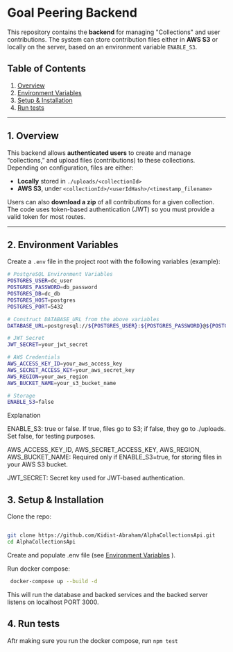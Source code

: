 # Goal Peering Backend

This repository contains the **backend** for managing "Collections" and user contributions. The system can store contribution files either in **AWS S3** or locally on the server, based on an environment variable `ENABLE_S3`.

## Table of Contents

1. [Overview](#1-overview)  
2. [Environment Variables](#2-environment-variables)  
3. [Setup & Installation](#3-setup--installation)  
4. [Run tests](#4-run-tests)  

---

## 1. Overview

This backend allows **authenticated users** to create and manage “collections,” and upload files (contributions) to these collections. Depending on configuration, files are either:

- **Locally** stored in `./uploads/<collectionId>`
- **AWS S3**, under `<collectionId>/<userIdHash>/<timestamp_filename>`

Users can also **download a zip** of all contributions for a given collection. The code uses token-based authentication (JWT) so you must provide a valid token for most routes.

---

## 2. Environment Variables

Create a `.env` file in the project root with the following variables (example):

```bash
# PostgreSQL Environment Variables
POSTGRES_USER=dc_user
POSTGRES_PASSWORD=db_password
POSTGRES_DB=dc_db
POSTGRES_HOST=postgres
POSTGRES_PORT=5432

# Construct DATABASE_URL from the above variables
DATABASE_URL=postgresql://${POSTGRES_USER}:${POSTGRES_PASSWORD}@${POSTGRES_HOST}:${POSTGRES_PORT}/${POSTGRES_DB}

# JWT Secret
JWT_SECRET=your_jwt_secret

# AWS Credentials
AWS_ACCESS_KEY_ID=your_aws_access_key
AWS_SECRET_ACCESS_KEY=your_aws_secret_key
AWS_REGION=your_aws_region
AWS_BUCKET_NAME=your_s3_bucket_name

# Storage
ENABLE_S3=false

```

Explanation

ENABLE_S3: true or false. If true, files go to S3; if false, they go to ./uploads. Set false, for testing purposes.

AWS_ACCESS_KEY_ID, AWS_SECRET_ACCESS_KEY, AWS_REGION, AWS_BUCKET_NAME: Required only if ENABLE_S3=true, for storing files in your AWS S3 bucket.

JWT_SECRET: Secret key used for JWT-based authentication.

## 3. Setup & Installation

Clone the repo:

```bash

git clone https://github.com/Kidist-Abraham/AlphaCollectionsApi.git
cd AlphaCollectionsApi
```

Create and populate .env file (see [Environment Variables](#2-environment-variables) ).

Run docker compose:

```bash
 docker-compose up --build -d
```

This will run the database and backed services and the backed server listens on localhost PORT 3000.

## 4. Run tests

Aftr making sure you run the docker compose, run `npm test`